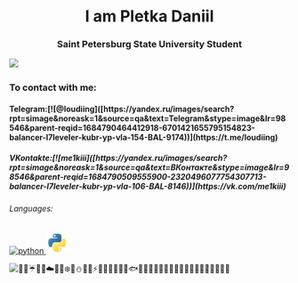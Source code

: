 <h1 align="center">I am Pletka Daniil</h1>
<h3 align="center">Saint Petersburg State University Student</h2>

<p align="left"> <img src="https://komarev.com/ghpvc/?username=PletkaDaniil&label=Profile"</p>

<h3 align="left">To contact with me:</h3>
<h4 align="left">
  Telegram:[![@loudiing]([https://yandex.ru/images/search?rpt=simage&noreask=1&source=qa&text=Telegram&stype=image&lr=98546&parent-reqid=1684790464412918-6701421655795154823-balancer-l7leveler-kubr-yp-vla-154-BAL-9174))](https://t.me/loudiing)
</h4>
<h5 align="left">
  VKontakte:[![me1kiii]([https://yandex.ru/images/search?rpt=simage&noreask=1&source=qa&text=ВКонтакте&stype=image&lr=98546&parent-reqid=1684790509555900-2320496077754307713-balancer-l7leveler-kubr-yp-vla-106-BAL-8146))](https://vk.com/me1kiii)
</h5>

<h6 align="left">Languages:</h6>
<p align="left">
        <a href="https://isocpp.org" target="_blank" rel="noreferrer"> <img src="https://laptrinhcanban.com/c/lap-trinh-c-co-ban/gioi-thieu-ngon-ngu-c/su-khac-biet-giua-c-c++-csharp/c++.png" alt="python" width="50" height="40"/> </a>
        <a href="https://www.python.org" target="_blank" rel="noreferrer"> <img src="https://raw.githubusercontent.com/devicons/devicon/master/icons/python/python-original.svg" alt="python" width="40" height="40"/> </a> 
                      
<p align="left"> <img align="left" src="http://github-profile-summary-cards.vercel.app/api/cards/profile-details?username=PletkaDaniil&theme=tokyonight"/></p></p>


🐛🍁☔🐝🍃☁️🐜🍂❄️🌿⛄🐌🍄⚡🐙🌵🌀🐠🌴🌁🐟🌲🌊🌳🐱🐋🌰🐶🐬🌱🐭🌼🐹🐏🌾🐰🙈😹👺

